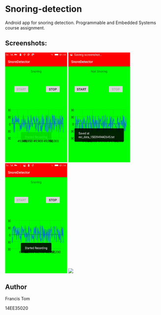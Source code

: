 # Snoring-detection
Android app for snoring detection. Programmable and Embedded Systems course assignment.


## Screenshots:

<img src="Screenshots/s1.jpg" width="40%">


<img src="Screenshots/s2.jpg" width="40%">


<img src="Screenshots/s3.jpg" width="40%">


<img src="Screenshots/s4.jpg" width="40%">


## Author

Francis Tom

14EE35020



